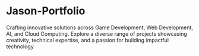 # Jason-Portfolio
Crafting innovative solutions across Game Development, Web Development, AI, and Cloud Computing. Explore a diverse range of projects showcasing creativity, technical expertise, and a passion for building impactful technology
